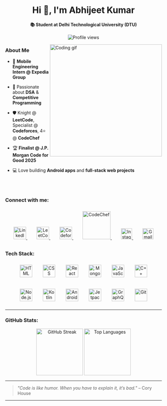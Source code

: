 <h1 align="center">Hi 👋, I'm Abhijeet Kumar</h1>
<h4 align="center">📚 Student at Delhi Technological University (DTU)</h4>

<p align="center">
  <img src="https://komarev.com/ghpvc/?username=abhijeet38&label=Profile%20views&color=0e75b6&style=flat" alt="Profile views" />
</p>


<img align="right" src="https://cdn.dribbble.com/users/1162077/screenshots/3848914/programmer.gif" width="360" alt="Coding gif" />


### About Me

- 📱 **Mobile Engineering Intern @ Expedia Group**
  
- 🧠 Passionate about **DSA** & **Competitive Programming**
  
- 🛡️ Knight @ **LeetCode**, Specialist @ **Codeforces**, 4⭐ @ **CodeChef**
  
- 🏆 **Finalist @ J.P. Morgan Code for Good 2025**
  
- 💻 Love building **Android apps** and **full-stack web projects**

<br>
<br>


### Connect with me:
<p align="center" style="padding: 10px;"> <a href="https://www.linkedin.com/in/abhijeet-kumar-25287a257/" target="_blank" style="margin: 0 15px;"> <img src="https://img.icons8.com/color/48/000000/linkedin.png" width="40" alt="LinkedIn"/> </a> <a href="https://leetcode.com/u/abhijeet5000kumar/" target="_blank" style="margin: 0 15px;"> <img src="https://upload.wikimedia.org/wikipedia/commons/1/19/LeetCode_logo_black.png" width="40" alt="LeetCode"/> </a> <a href="https://codeforces.com/profile/abhijeet5000kumar" target="_blank" style="margin: 0 15px;"> <img src="https://art.npanuhin.me/SVG/Codeforces/Codeforces.colored.svg" width="40" alt="Codeforces"/> </a> <a href="https://www.codechef.com/users/abhijeet68" target="_blank" style="margin: 0 15px;"> <img src="https://upload.wikimedia.org/wikipedia/commons/thumb/0/08/CodeChef_Logo.svg/320px-CodeChef_Logo.svg.png" width="90" alt="CodeChef"/> </a> <a href="https://www.instagram.com/abhijeet_90_8/" target="_blank" style="margin: 0 15px;"> <img src="https://upload.wikimedia.org/wikipedia/commons/thumb/e/e7/Instagram_logo_2016.svg/240px-Instagram_logo_2016.svg.png" width="35" alt="Instagram"/> </a> <a href="mailto:abhijeet5000kumar@gmail.com" target="_blank" style="margin: 0 15px;"> <img src="https://img.icons8.com/color/48/000000/gmail-new.png" width="35" alt="Gmail"/> </a> </p>


### Tech Stack:
<p align="center" style="padding: 10px;"> <img src="https://img.icons8.com/color/48/000000/html-5--v1.png" width="40" alt="HTML" style="margin: 0 15px;" /> <img src="https://img.icons8.com/color/48/000000/css3.png" width="40" alt="CSS" style="margin: 0 15px;" /> <img src="https://img.icons8.com/plasticine/100/000000/react.png" width="40" alt="React" style="margin: 0 15px;" /> <img src="https://images.icon-icons.com/2415/PNG/512/mongodb_original_wordmark_logo_icon_146425.png" width="40" alt="MongoDB" style="margin: 0 15px;" /> <img src="https://img.icons8.com/color/48/000000/javascript--v1.png" width="40" alt="JavaScript" style="margin: 0 15px;" /> <img src="https://img.icons8.com/color/48/000000/c-plus-plus-logo.png" width="40" alt="C++" style="margin: 0 15px;" /> </p> <p align="center" style="padding: 10px;"> <img src="https://img.icons8.com/color/48/000000/nodejs.png" width="40" alt="Node.js" style="margin: 0 15px;" /> <img src="https://img.icons8.com/color/48/000000/kotlin.png" width="40" alt="Kotlin" style="margin: 0 15px;" /> <img src="https://img.icons8.com/color/48/000000/android-os.png" width="40" alt="Android" style="margin: 0 15px;" /> <img src="https://blogger.googleusercontent.com/img/b/R29vZ2xl/AVvXsEjC97Z8BResg5dlPqczsRCFhP6zewWX0X0e7fVPG-G7PuUZwwZVsi9OPoqJYkgqT2h0FI95SsmWzVEgpt8b8HAqFiIxZ98TFtY4lE0b8UrtVJ2HrJebRwl6C9DslsQDl9KnBIrdHS6LtkY/s1600/jetpack+compose+icon_RGB.png" width="40" alt="Jetpack Compose" style="margin: 0 15px;" /> <img src="https://img.icons8.com/color/48/000000/graphql.png" width="40" alt="GraphQL" style="margin: 0 15px;" /> <img src="https://img.icons8.com/color/48/000000/git.png" width="40" alt="Git" style="margin: 0 15px;" /> </p>

---

###  GitHub Stats:

<p align="center">
  <img src="https://github-readme-streak-stats.herokuapp.com/?user=abhijeet38&theme=react&hide_border=true" height="150" alt="GitHub Streak" />
  <img src="https://github-readme-stats.vercel.app/api/top-langs/?username=abhijeet38&layout=compact&theme=react&hide_border=true&card_width=250" height="150" alt="Top Languages" />
</p>


---

> _"Code is like humor. When you have to explain it, it’s bad."_ – Cory House

---

